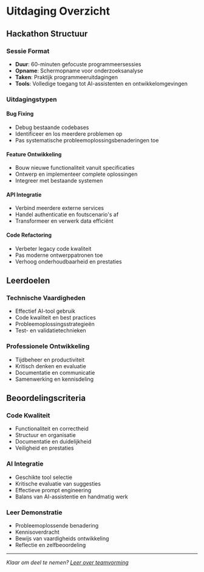 # Uitdaging Overzicht

## Hackathon Structuur

### Sessie Format
- **Duur**: 60-minuten gefocuste programmeersessies
- **Opname**: Schermopname voor onderzoeksanalyse
- **Taken**: Praktijk programmeeruitdagingen
- **Tools**: Volledige toegang tot AI-assistenten en ontwikkelomgevingen

### Uitdagingstypen

#### Bug Fixing
- Debug bestaande codebases
- Identificeer en los meerdere problemen op
- Pas systematische probleemoplossingsbenaderingen toe

#### Feature Ontwikkeling
- Bouw nieuwe functionaliteit vanuit specificaties
- Ontwerp en implementeer complete oplossingen
- Integreer met bestaande systemen

#### API Integratie
- Verbind meerdere externe services
- Handel authenticatie en foutscenario's af
- Transformeer en verwerk data efficiënt

#### Code Refactoring
- Verbeter legacy code kwaliteit
- Pas moderne ontwerppatronen toe
- Verhoog onderhoudbaarheid en prestaties

## Leerdoelen

### Technische Vaardigheden
- Effectief AI-tool gebruik
- Code kwaliteit en best practices
- Probleemoplossingsstrategieën
- Test- en validatietechnieken

### Professionele Ontwikkeling
- Tijdbeheer en productiviteit
- Kritisch denken en evaluatie
- Documentatie en communicatie
- Samenwerking en kennisdeling

## Beoordelingscriteria

### Code Kwaliteit
- Functionaliteit en correctheid
- Structuur en organisatie
- Documentatie en duidelijkheid
- Veiligheid en prestaties

### AI Integratie
- Geschikte tool selectie
- Kritische evaluatie van suggesties
- Effectieve prompt engineering
- Balans van AI-assistentie en handmatig werk

### Leer Demonstratie
- Probleemoplossende benadering
- Kennisoverdracht
- Bewijs van vaardigheids ontwikkeling
- Reflectie en zelfbeoordeling

---

*Klaar om deel te nemen? [Leer over teamvorming](/docs/students/team-formation)*
